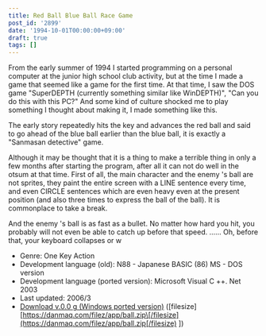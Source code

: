 ```yaml
---
title: Red Ball Blue Ball Race Game
post_id: '2899'
date: '1994-10-01T00:00:00+09:00'
draft: true
tags: []
---
```


From the early summer of 1994 I started programming on a personal computer at the junior high school club activity, but at the time I made a game that seemed like a game for the first time. At that time, I saw the DOS game "SuperDEPTH (currently something similar like WinDEPTH)", "Can you do this with this PC?" And some kind of culture shocked me to play something I thought about making it, I made something like this.

The early story repeatedly hits the key and advances the red ball and said to go ahead of the blue ball earlier than the blue ball, it is exactly a "Sanmasan detective" game.

Although it may be thought that it is a thing to make a terrible thing in only a few months after starting the program, after all it can not do well in the otsum at that time. First of all, the main character and the enemy 's ball are not sprites, they paint the entire screen with a LINE sentence every time, and even CIRCLE sentences which are even heavy even at the present position (and also three times to express the ball of the ball). It is commonplace to take a break.

And the enemy 's ball is as fast as a bullet. No matter how hard you hit, you probably will not even be able to catch up before that speed. ...... Oh, before that, your keyboard collapses or w

*   Genre: One Key Action
*   Development language (old): N88 - Japanese BASIC (86) MS - DOS version
*   Development language (ported version): Microsoft Visual C ++. Net 2003
*   Last updated: 2006/3
*   [Download v.0.0 g (Windows ported version)](/filez/app/ball.zip) (\[filesize\] [https://danmaq.com/filez/app/ball.zip\[/filesize](https://danmaq.com/filez/app/ball.zip[/filesize) \])
